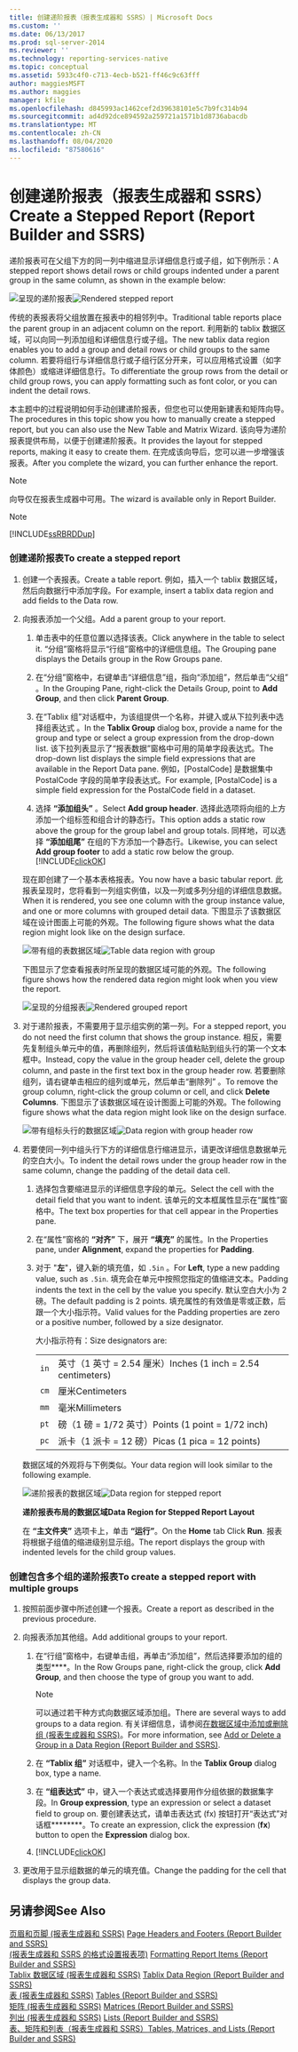 ```yaml
---
title: 创建递阶报表（报表生成器和 SSRS）| Microsoft Docs
ms.custom: ''
ms.date: 06/13/2017
ms.prod: sql-server-2014
ms.reviewer: ''
ms.technology: reporting-services-native
ms.topic: conceptual
ms.assetid: 5933c4f0-c713-4ecb-b521-ff46c9c63fff
author: maggiesMSFT
ms.author: maggies
manager: kfile
ms.openlocfilehash: d845993ac1462cef2d39638101e5c7b9fc314b94
ms.sourcegitcommit: ad4d92dce894592a259721a1571b1d8736abacdb
ms.translationtype: MT
ms.contentlocale: zh-CN
ms.lasthandoff: 08/04/2020
ms.locfileid: "87580616"
---
```

# <a name="create-a-stepped-report-report-builder-and-ssrs"></a><span data-ttu-id="f41bf-102">创建递阶报表（报表生成器和 SSRS）</span><span class="sxs-lookup"><span data-stu-id="f41bf-102">Create a Stepped Report (Report Builder and SSRS)</span></span>
  <span data-ttu-id="f41bf-103">递阶报表可在父组下方的同一列中缩进显示详细信息行或子组，如下例所示：</span><span class="sxs-lookup"><span data-stu-id="f41bf-103">A stepped report shows detail rows or child groups indented under a parent group in the same column, as shown in the example below:</span></span>  
  
 <span data-ttu-id="f41bf-104">![呈现的递阶报表](../media/steppedreportrendered.gif "呈现的递阶报表")</span><span class="sxs-lookup"><span data-stu-id="f41bf-104">![Rendered stepped report](../media/steppedreportrendered.gif "Rendered stepped report")</span></span>  
  
 <span data-ttu-id="f41bf-105">传统的表报表将父组放置在报表中的相邻列中。</span><span class="sxs-lookup"><span data-stu-id="f41bf-105">Traditional table reports place the parent group in an adjacent column on the report.</span></span> <span data-ttu-id="f41bf-106">利用新的 tablix 数据区域，可以向同一列添加组和详细信息行或子组。</span><span class="sxs-lookup"><span data-stu-id="f41bf-106">The new tablix data region enables you to add a group and detail rows or child groups to the same column.</span></span> <span data-ttu-id="f41bf-107">若要将组行与详细信息行或子组行区分开来，可以应用格式设置（如字体颜色）或缩进详细信息行。</span><span class="sxs-lookup"><span data-stu-id="f41bf-107">To differentiate the group rows from the detail or child group rows, you can apply formatting such as font color, or you can indent the detail rows.</span></span>  
  
 <span data-ttu-id="f41bf-108">本主题中的过程说明如何手动创建递阶报表，但您也可以使用新建表和矩阵向导。</span><span class="sxs-lookup"><span data-stu-id="f41bf-108">The procedures in this topic show you how to manually create a stepped report, but you can also use the New Table and Matrix Wizard.</span></span> <span data-ttu-id="f41bf-109">该向导为递阶报表提供布局，以便于创建递阶报表。</span><span class="sxs-lookup"><span data-stu-id="f41bf-109">It provides the layout for stepped reports, making it easy to create them.</span></span> <span data-ttu-id="f41bf-110">在完成该向导后，您可以进一步增强该报表。</span><span class="sxs-lookup"><span data-stu-id="f41bf-110">After you complete the wizard, you can further enhance the report.</span></span>  
  
> [!NOTE]  
>  <span data-ttu-id="f41bf-111">向导仅在报表生成器中可用。</span><span class="sxs-lookup"><span data-stu-id="f41bf-111">The wizard is available only in Report Builder.</span></span>  
  
> [!NOTE]  
>  [!INCLUDE[ssRBRDDup](../../includes/ssrbrddup-md.md)]  
  
### <a name="to-create-a-stepped-report"></a><span data-ttu-id="f41bf-112">创建递阶报表</span><span class="sxs-lookup"><span data-stu-id="f41bf-112">To create a stepped report</span></span>  
  
1.  <span data-ttu-id="f41bf-113">创建一个表报表。</span><span class="sxs-lookup"><span data-stu-id="f41bf-113">Create a table report.</span></span> <span data-ttu-id="f41bf-114">例如，插入一个 tablix 数据区域，然后向数据行中添加字段。</span><span class="sxs-lookup"><span data-stu-id="f41bf-114">For example, insert a tablix data region and add fields to the Data row.</span></span>  
  
2.  <span data-ttu-id="f41bf-115">向报表添加一个父组。</span><span class="sxs-lookup"><span data-stu-id="f41bf-115">Add a parent group to your report.</span></span>  
  
    1.  <span data-ttu-id="f41bf-116">单击表中的任意位置以选择该表。</span><span class="sxs-lookup"><span data-stu-id="f41bf-116">Click anywhere in the table to select it.</span></span> <span data-ttu-id="f41bf-117">“分组”窗格将显示“行组”窗格中的详细信息组。</span><span class="sxs-lookup"><span data-stu-id="f41bf-117">The Grouping pane displays the Details group in the Row Groups pane.</span></span>  
  
    2.  <span data-ttu-id="f41bf-118">在“分组”窗格中，右键单击“详细信息”组，指向“添加组”，然后单击“父组”   。</span><span class="sxs-lookup"><span data-stu-id="f41bf-118">In the Grouping Pane, right-click the Details Group, point to **Add Group**, and then click **Parent Group**.</span></span>  
  
    3.  <span data-ttu-id="f41bf-119">在“Tablix 组”对话框中，为该组提供一个名称，并键入或从下拉列表中选择组表达式  。</span><span class="sxs-lookup"><span data-stu-id="f41bf-119">In the **Tablix Group** dialog box, provide a name for the group and type or select a group expression from the drop-down list.</span></span> <span data-ttu-id="f41bf-120">该下拉列表显示了“报表数据”窗格中可用的简单字段表达式。</span><span class="sxs-lookup"><span data-stu-id="f41bf-120">The drop-down list displays the simple field expressions that are available in the Report Data pane.</span></span> <span data-ttu-id="f41bf-121">例如，[PostalCode] 是数据集中 PostalCode 字段的简单字段表达式。</span><span class="sxs-lookup"><span data-stu-id="f41bf-121">For example, [PostalCode] is a simple field expression for the PostalCode field in a dataset.</span></span>  
  
    4.  <span data-ttu-id="f41bf-122">选择 **“添加组头”** 。</span><span class="sxs-lookup"><span data-stu-id="f41bf-122">Select **Add group header**.</span></span> <span data-ttu-id="f41bf-123">选择此选项将向组的上方添加一个组标签和组合计的静态行。</span><span class="sxs-lookup"><span data-stu-id="f41bf-123">This option adds a static row above the group for the group label and group totals.</span></span> <span data-ttu-id="f41bf-124">同样地，可以选择 **“添加组尾”** 在组的下方添加一个静态行。</span><span class="sxs-lookup"><span data-stu-id="f41bf-124">Likewise, you can select **Add group footer** to add a static row below the group.</span></span> [!INCLUDE[clickOK](../../../includes/clickok-md.md)]  
  
     <span data-ttu-id="f41bf-125">现在即创建了一个基本表格报表。</span><span class="sxs-lookup"><span data-stu-id="f41bf-125">You now have a basic tabular report.</span></span> <span data-ttu-id="f41bf-126">此报表呈现时，您将看到一列组实例值，以及一列或多列分组的详细信息数据。</span><span class="sxs-lookup"><span data-stu-id="f41bf-126">When it is rendered, you see one column with the group instance value, and one or more columns with grouped detail data.</span></span> <span data-ttu-id="f41bf-127">下图显示了该数据区域在设计图面上可能的外观。</span><span class="sxs-lookup"><span data-stu-id="f41bf-127">The following figure shows what the data region might look like on the design surface.</span></span>  
  
     <span data-ttu-id="f41bf-128">![带有组的表数据区域](../media/tabledataregionwithgroup.gif "带有组的表数据区域")</span><span class="sxs-lookup"><span data-stu-id="f41bf-128">![Table data region with group](../media/tabledataregionwithgroup.gif "Table data region with group")</span></span>  
  
     <span data-ttu-id="f41bf-129">下图显示了您查看报表时所呈现的数据区域可能的外观。</span><span class="sxs-lookup"><span data-stu-id="f41bf-129">The following figure shows how the rendered data region might look when you view the report.</span></span>  
  
     <span data-ttu-id="f41bf-130">![呈现的分组报表](../media/tablereportrendered.gif "呈现的分组报表")</span><span class="sxs-lookup"><span data-stu-id="f41bf-130">![Rendered grouped report](../media/tablereportrendered.gif "Rendered grouped report")</span></span>  
  
3.  <span data-ttu-id="f41bf-131">对于递阶报表，不需要用于显示组实例的第一列。</span><span class="sxs-lookup"><span data-stu-id="f41bf-131">For a stepped report, you do not need the first column that shows the group instance.</span></span> <span data-ttu-id="f41bf-132">相反，需要先复制组头单元中的值，再删除组列，然后将该值粘贴到组头行的第一个文本框中。</span><span class="sxs-lookup"><span data-stu-id="f41bf-132">Instead, copy the value in the group header cell, delete the group column, and paste in the first text box in the group header row.</span></span> <span data-ttu-id="f41bf-133">若要删除组列，请右键单击相应的组列或单元，然后单击“删除列”  。</span><span class="sxs-lookup"><span data-stu-id="f41bf-133">To remove the group column, right-click the group column or cell, and click **Delete Columns**.</span></span> <span data-ttu-id="f41bf-134">下图显示了该数据区域在设计图面上可能的外观。</span><span class="sxs-lookup"><span data-stu-id="f41bf-134">The following figure shows what the data region might look like on the design surface.</span></span>  
  
     <span data-ttu-id="f41bf-135">![带有组标头行的数据区域](../media/tabledataregiongroupheader.gif "带有组标头行的数据区域")</span><span class="sxs-lookup"><span data-stu-id="f41bf-135">![Data region with group header row](../media/tabledataregiongroupheader.gif "Data region with group header row")</span></span>  
  
4.  <span data-ttu-id="f41bf-136">若要使同一列中组头行下方的详细信息行缩进显示，请更改详细信息数据单元的空白大小。</span><span class="sxs-lookup"><span data-stu-id="f41bf-136">To indent the detail rows under the group header row in the same column, change the padding of the detail data cell.</span></span>  
  
    1.  <span data-ttu-id="f41bf-137">选择包含要缩进显示的详细信息字段的单元。</span><span class="sxs-lookup"><span data-stu-id="f41bf-137">Select the cell with the detail field that you want to indent.</span></span> <span data-ttu-id="f41bf-138">该单元的文本框属性显示在“属性”窗格中。</span><span class="sxs-lookup"><span data-stu-id="f41bf-138">The text box properties for that cell appear in the Properties pane.</span></span>  
  
    2.  <span data-ttu-id="f41bf-139">在“属性”窗格的 **“对齐”** 下，展开 **“填充”** 的属性。</span><span class="sxs-lookup"><span data-stu-id="f41bf-139">In the Properties pane, under **Alignment**, expand the properties for **Padding**.</span></span>  
  
    3.  <span data-ttu-id="f41bf-140">对于 "**左**"，键入新的填充值，如 `.5in` 。</span><span class="sxs-lookup"><span data-stu-id="f41bf-140">For **Left**, type a new padding value, such as `.5in`.</span></span> <span data-ttu-id="f41bf-141">填充会在单元中按照您指定的值缩进文本。</span><span class="sxs-lookup"><span data-stu-id="f41bf-141">Padding indents the text in the cell by the value you specify.</span></span> <span data-ttu-id="f41bf-142">默认空白大小为 2 磅。</span><span class="sxs-lookup"><span data-stu-id="f41bf-142">The default padding is 2 points.</span></span> <span data-ttu-id="f41bf-143">填充属性的有效值是零或正数，后跟一个大小指示符。</span><span class="sxs-lookup"><span data-stu-id="f41bf-143">Valid values for the Padding properties are zero or a positive number, followed by a size designator.</span></span>  
  
         <span data-ttu-id="f41bf-144">大小指示符有：</span><span class="sxs-lookup"><span data-stu-id="f41bf-144">Size designators are:</span></span>  
  
        |||  
        |-|-|  
        |`in`|<span data-ttu-id="f41bf-145">英寸（1 英寸 = 2.54 厘米）</span><span class="sxs-lookup"><span data-stu-id="f41bf-145">Inches (1 inch = 2.54 centimeters)</span></span>|  
        |`cm`|<span data-ttu-id="f41bf-146">厘米</span><span class="sxs-lookup"><span data-stu-id="f41bf-146">Centimeters</span></span>|  
        |`mm`|<span data-ttu-id="f41bf-147">毫米</span><span class="sxs-lookup"><span data-stu-id="f41bf-147">Millimeters</span></span>|  
        |`pt`|<span data-ttu-id="f41bf-148">磅（1 磅 = 1/72 英寸）</span><span class="sxs-lookup"><span data-stu-id="f41bf-148">Points (1 point = 1/72 inch)</span></span>|  
        |`pc`|<span data-ttu-id="f41bf-149">派卡（1 派卡 = 12 磅）</span><span class="sxs-lookup"><span data-stu-id="f41bf-149">Picas (1 pica = 12 points)</span></span>|  
  
     <span data-ttu-id="f41bf-150">数据区域的外观将与下例类似。</span><span class="sxs-lookup"><span data-stu-id="f41bf-150">Your data region will look similar to the following example.</span></span>  
  
     <span data-ttu-id="f41bf-151">![递阶报表的数据区域](../media/steppedreportdataregion.gif "递阶报表的数据区域")</span><span class="sxs-lookup"><span data-stu-id="f41bf-151">![Data region for stepped report](../media/steppedreportdataregion.gif "Data region for stepped report")</span></span>  
  
     <span data-ttu-id="f41bf-152">**递阶报表布局的数据区域**</span><span class="sxs-lookup"><span data-stu-id="f41bf-152">**Data Region for Stepped Report Layout**</span></span>  
  
     <span data-ttu-id="f41bf-153">在 **“主文件夹”** 选项卡上，单击 **“运行”**。</span><span class="sxs-lookup"><span data-stu-id="f41bf-153">On the **Home** tab Click **Run**.</span></span> <span data-ttu-id="f41bf-154">报表将根据子组值的缩进级别显示组。</span><span class="sxs-lookup"><span data-stu-id="f41bf-154">The report displays the group with indented levels for the child group values.</span></span>  
  
### <a name="to-create-a-stepped-report-with-multiple-groups"></a><span data-ttu-id="f41bf-155">创建包含多个组的递阶报表</span><span class="sxs-lookup"><span data-stu-id="f41bf-155">To create a stepped report with multiple groups</span></span>  
  
1.  <span data-ttu-id="f41bf-156">按照前面步骤中所述创建一个报表。</span><span class="sxs-lookup"><span data-stu-id="f41bf-156">Create a report as described in the previous procedure.</span></span>  
  
2.  <span data-ttu-id="f41bf-157">向报表添加其他组。</span><span class="sxs-lookup"><span data-stu-id="f41bf-157">Add additional groups to your report.</span></span>  
  
    1.  <span data-ttu-id="f41bf-158">在“行组”窗格中，右键单击组，再单击“添加组”，然后选择要添加的组的类型\*\*\*\*。</span><span class="sxs-lookup"><span data-stu-id="f41bf-158">In the Row Groups pane, right-click the group, click **Add Group**, and then choose the type of group you want to add.</span></span>  
  
        > [!NOTE]  
        >  <span data-ttu-id="f41bf-159">可以通过若干种方式向数据区域添加组。</span><span class="sxs-lookup"><span data-stu-id="f41bf-159">There are several ways to add groups to a data region.</span></span> <span data-ttu-id="f41bf-160">有关详细信息，请参阅[在数据区域中添加或删除组 &#40;报表生成器和 SSRS&#41;](add-or-delete-a-group-in-a-data-region-report-builder-and-ssrs.md)。</span><span class="sxs-lookup"><span data-stu-id="f41bf-160">For more information, see [Add or Delete a Group in a Data Region &#40;Report Builder and SSRS&#41;](add-or-delete-a-group-in-a-data-region-report-builder-and-ssrs.md).</span></span>  
  
    2.  <span data-ttu-id="f41bf-161">在 **“Tablix 组”** 对话框中，键入一个名称。</span><span class="sxs-lookup"><span data-stu-id="f41bf-161">In the **Tablix Group** dialog box, type a name.</span></span>  
  
    3.  <span data-ttu-id="f41bf-162">在 **“组表达式”** 中，键入一个表达式或选择要用作分组依据的数据集字段。</span><span class="sxs-lookup"><span data-stu-id="f41bf-162">In **Group expression**, type an expression or select a dataset field to group on.</span></span> <span data-ttu-id="f41bf-163">要创建表达式，请单击表达式 (fx) 按钮打开“表达式”对话框\*\*\*\*\*\*\*\*。</span><span class="sxs-lookup"><span data-stu-id="f41bf-163">To create an expression, click the expression (**fx**) button to open the **Expression** dialog box.</span></span>  
  
    4.  [!INCLUDE[clickOK](../../../includes/clickok-md.md)]  
  
3.  <span data-ttu-id="f41bf-164">更改用于显示组数据的单元的填充值。</span><span class="sxs-lookup"><span data-stu-id="f41bf-164">Change the padding for the cell that displays the group data.</span></span>  
  
## <a name="see-also"></a><span data-ttu-id="f41bf-165">另请参阅</span><span class="sxs-lookup"><span data-stu-id="f41bf-165">See Also</span></span>  
 <span data-ttu-id="f41bf-166">[页眉和页脚 &#40;报表生成器和 SSRS&#41;](page-headers-and-footers-report-builder-and-ssrs.md) </span><span class="sxs-lookup"><span data-stu-id="f41bf-166">[Page Headers and Footers &#40;Report Builder and SSRS&#41;](page-headers-and-footers-report-builder-and-ssrs.md) </span></span>  
 <span data-ttu-id="f41bf-167">[&#40;报表生成器和 SSRS 的格式设置报表项&#41;](formatting-report-items-report-builder-and-ssrs.md) </span><span class="sxs-lookup"><span data-stu-id="f41bf-167">[Formatting Report Items &#40;Report Builder and SSRS&#41;](formatting-report-items-report-builder-and-ssrs.md) </span></span>  
 <span data-ttu-id="f41bf-168">[Tablix 数据区域 &#40;报表生成器和 SSRS&#41;](../tablix-data-region-report-builder-and-ssrs.md) </span><span class="sxs-lookup"><span data-stu-id="f41bf-168">[Tablix Data Region &#40;Report Builder and SSRS&#41;](../tablix-data-region-report-builder-and-ssrs.md) </span></span>  
 <span data-ttu-id="f41bf-169">[表 &#40;报表生成器和 SSRS&#41;](tables-report-builder-and-ssrs.md) </span><span class="sxs-lookup"><span data-stu-id="f41bf-169">[Tables &#40;Report Builder  and SSRS&#41;](tables-report-builder-and-ssrs.md) </span></span>  
 <span data-ttu-id="f41bf-170">[矩阵 &#40;报表生成器和 SSRS&#41;](create-a-matrix-report-builder-and-ssrs.md) </span><span class="sxs-lookup"><span data-stu-id="f41bf-170">[Matrices &#40;Report Builder and SSRS&#41;](create-a-matrix-report-builder-and-ssrs.md) </span></span>  
 <span data-ttu-id="f41bf-171">[列出 &#40;报表生成器和 SSRS&#41;](create-invoices-and-forms-with-lists-report-builder-and-ssrs.md) </span><span class="sxs-lookup"><span data-stu-id="f41bf-171">[Lists &#40;Report Builder and SSRS&#41;](create-invoices-and-forms-with-lists-report-builder-and-ssrs.md) </span></span>  
 [<span data-ttu-id="f41bf-172">表、矩阵和列表（报表生成器和 SSRS）</span><span class="sxs-lookup"><span data-stu-id="f41bf-172">Tables, Matrices, and Lists &#40;Report Builder and SSRS&#41;</span></span>](tables-matrices-and-lists-report-builder-and-ssrs.md)  
  
  
